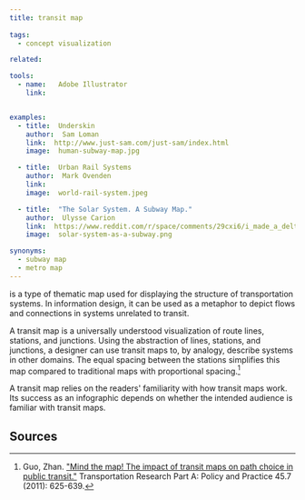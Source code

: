 ```yaml
---
title: transit map
  
tags:
  - concept visualization

related:

tools:
  - name:   Adobe Illustrator
    link:   


examples:
  - title:  Underskin
    author:  Sam Loman
    link:  http://www.just-sam.com/just-sam/index.html
    image:  human-subway-map.jpg

  - title:  Urban Rail Systems
    author:  Mark Ovenden
    link:  
    image:  world-rail-system.jpeg

  - title:  "The Solar System. A Subway Map."
    author:  Ulysse Carion
    link:  https://www.reddit.com/r/space/comments/29cxi6/i_made_a_deltav_subway_map_of_the_solar_system/
    image:  solar-system-as-a-subway.png

synonyms: 
  - subway map
  - metro map
---
```

is a type of thematic map used for displaying the structure of transportation systems. In information design, it can be used as a metaphor to depict flows and connections in systems unrelated to transit.

<!--more-->
A transit map is a universally understood visualization of route lines, stations, and junctions. Using the abstraction of lines, stations, and junctions, a designer can use transit maps to, by analogy, describe systems in other domains. The equal spacing between the stations simplifies this map compared to traditional maps with proportional spacing.[^guo]


A transit map relies on the readers' familiarity with how transit maps work. Its success as an infographic depends on whether the intended audience is familiar with transit maps.

## Sources
[^guo]: Guo, Zhan. ["Mind the map! The impact of transit maps on path choice in public transit."](https://www.researchgate.net/publication/268003042_Mind_the_Map_The_Impact_of_Transit_Maps_on_Travel_Decisions_in_Public_Transit) Transportation Research Part A: Policy and Practice 45.7 (2011): 625-639.
